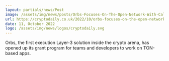 ```yaml
---
layout: partials/news/Post
image: /assets/img/news/posts/Orbs-Focuses-On-The-Open-Network-With-Call-For-Grant-Proposals.png
url: https://cryptodaily.co.uk/2022/10/orbs-focuses-on-the-open-network-with-call-for-grant-proposals
date: 11, October 2022
logo: /assets/img/news/logos/cryptodaily.svg
---
```


Orbs, the first execution Layer-3 solution inside the crypto arena, has opened up its grant program for teams and developers to work on TON-based apps.
